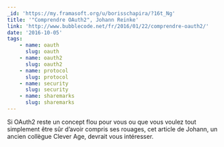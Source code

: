 ```yaml
---
_id: 'https://my.framasoft.org/u/borisschapira/?16t_Ng'
title: '"Comprendre OAuth2", Johann Reinke'
link: 'http://www.bubblecode.net/fr/2016/01/22/comprendre-oauth2/'
date: '2016-10-05'
tags:
    - name: oauth
      slug: oauth
    - name: oauth2
      slug: oauth2
    - name: protocol
      slug: protocol
    - name: security
      slug: security
    - name: sharemarks
      slug: sharemarks
---
```


<div class="markdown"><p>Si OAuth2 reste un concept flou pour vous ou que vous voulez tout simplement être sûr d’avoir compris ses rouages, cet article de Johann, un ancien collègue Clever Age, devrait vous intéresser.
</p></div>
